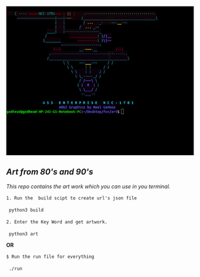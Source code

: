 <p align="center">
<img src="./ss.png" width="600px" height="400px"  />
</p>


## *Art from 80's and 90's*

*This repo contains the art work which you can use in you terminal.*


```
1. Run the  build scipt to create url's json file
 
 python3 build
 
2. Enter the Key Word and get artwork.

 python3 art

```

**OR**

```
$ Run the run file for everything
 
 ./run

```
